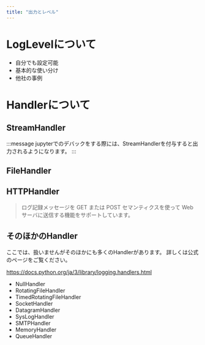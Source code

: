 ```yaml
---
title: "出力とレベル"
---
```



# LogLevelについて

  - 自分でも設定可能
  - 基本的な使い分け
  - 他社の事例

# Handlerについて


## StreamHandler

:::message
jupyterでのデバックをする際には、StreamHandlerを付与すると出力されるようになります。
:::

## FileHandler

## HTTPHandler

> ログ記録メッセージを GET または POST セマンティクスを使って Web サーバに送信する機能をサポートしています。

## そのほかのHandler

ここでは、扱いませんがそのほかにも多くのHandlerがあります。
詳しくは公式のページをご覧ください。

https://docs.python.org/ja/3/library/logging.handlers.html

- NullHandler
- RotatingFileHandler
- TimedRotatingFileHandler
- SocketHandler
- DatagramHandler
- SysLogHandler
- SMTPHandler
- MemoryHandler
- QueueHandler

